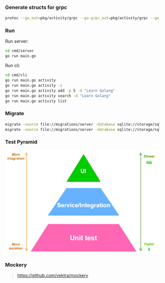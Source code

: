 ### Generate structs for grpc
```sh
protoc --go_out=pkg/activity/grpc --go-grpc_out=pkg/activity/grpc --go_opt=module=github.com/diSpector/activity.git/pkg/activity/grpc --go-grpc_opt=module=github.com/diSpector/activity.git/pkg/activity/grpc api/proto/activity.proto
```

### Run
Run server:
```sh
cd cmd/server
go run main.go
```

Run cli:
```sh
cd cmd/cli
go run main.go activity
go run main.go activity -s 
go run main.go activity add -p 5 -d "Learn Golang"
go run main.go activity search -d "Learn Golang"
go run main.go activity list
```

### Migrate
```sh
migrate -source file://migrations/server -database sqlite://storage/sqlite.db up
migrate -source file://migrations/server -database sqlite://storage/sqlite.db down
```

### Test Pyramid
![test pyramid](./assets/pyramid.png)

### Mockery
> https://github.com/vektra/mockery

